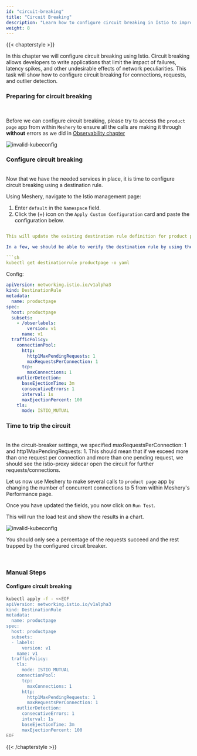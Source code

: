 ```yaml
---
id: "circuit-breaking"
title: "Circuit Breaking"
description: "Learn how to configure circuit breaking in Istio to improve application resilience and handle network failures gracefully."
weight: 8
---
```


{{< chapterstyle >}}

In this chapter we will configure circuit breaking using Istio. Circuit breaking allows developers to write applications that limit the impact of failures, latency spikes, and other undesirable effects of network peculiarities. This task will show how to configure circuit breaking for connections, requests, and outlier detection.

### Preparing for circuit breaking
<br />

Before we can configure circuit breaking, please try to access the `product page` app from within `Meshery` to ensure all the calls are making it through **without** errors as we did in [Observability chapter](observability)

![invalid-kubeconfig](meshery_initial_load_test.webp)

### Configure circuit breaking

<br />
Now that we have the needed services in place, it is time to configure circuit breaking using
a destination rule.

Using Meshery, navigate to the Istio management page:

1. Enter `default` in the `Namespace` field.
2. Click the (+) icon on the `Apply Custom Configuration` card and paste the configuration below.

```yaml

This will update the existing destination rule definition for product page service to break the circuit if there are more than one connection and more than one pending request.

In a few, we should be able to verify the destination rule by using the command below:

```sh
kubectl get destinationrule productpage -o yaml
```

Config:

```yaml
apiVersion: networking.istio.io/v1alpha3
kind: DestinationRule
metadata:
  name: productpage
spec:
  host: productpage
  subsets:
    - /obserlabels:
        version: v1
      name: v1
  trafficPolicy:
    connectionPool:
      http:
        http1MaxPendingRequests: 1
        maxRequestsPerConnection: 1
      tcp:
        maxConnections: 1
    outlierDetection:
      baseEjectionTime: 3m
      consecutiveErrors: 1
      interval: 1s
      maxEjectionPercent: 100
    tls:
      mode: ISTIO_MUTUAL
```

### Time to trip the circuit

<br />
In the circuit-breaker settings, we specified maxRequestsPerConnection: 1 and http1MaxPendingRequests:
1. This should mean that if we exceed more than one request per connection and more than one
pending request, we should see the istio-proxy sidecar open the circuit for further requests/connections.

Let us now use Meshery to make several calls to `product page` app by changing the number of concurrent connections to 5 from within Meshery's Performance page.

Once you have updated the fields, you now click on `Run Test`.

This will run the load test and show the results in a chart.

![invalid-kubeconfig](meshery_cb_load_test.webp)

You should only see a percentage of the requests succeed and the rest trapped by the configured circuit breaker.

<br />

### Manual Steps

#### Configure circuit breaking

```sh
kubectl apply -f - <<EOF
apiVersion: networking.istio.io/v1alpha3
kind: DestinationRule
metadata:
  name: productpage
spec:
  host: productpage
  subsets:
  - labels:
      version: v1
    name: v1
  trafficPolicy:
    tls:
      mode: ISTIO_MUTUAL
    connectionPool:
      tcp:
        maxConnections: 1
      http:
        http1MaxPendingRequests: 1
        maxRequestsPerConnection: 1
    outlierDetection:
      consecutiveErrors: 1
      interval: 1s
      baseEjectionTime: 3m
      maxEjectionPercent: 100
EOF
```

{{< /chapterstyle >}}
